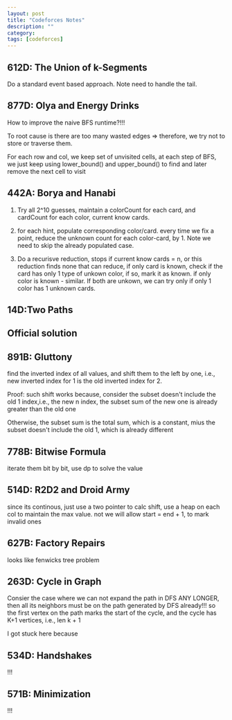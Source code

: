 ```yaml
---
layout: post
title: "Codeforces Notes" 
description: ""
category: 
tags: [codeforces]
---
```


612D: The Union of k-Segments
-------
Do a standard event based approach. Note need to handle the tail.

877D: Olya and Energy Drinks
-------
How to improve the naive BFS runtime?!!!

To root cause is there are too many wasted edges => therefore, we try not to store or traverse them.

For each row and col, we keep set of unvisited cells, at each step of BFS, we just keep using lower_bound() and upper_bound() to find and later remove the next cell to visit 

442A: Borya and Hanabi
---------
1. Try all 2^10 guesses, maintain a colorCount for each card, and cardCount for each color, current know cards.

2. for each hint, populate corresponding color/card. every time we fix a point, reduce the unknown count for each color-card, by 1. Note we need to skip the already populated case.

3. Do a recurisve reduction, stops if current know cards = n, or this reduction finds none that can reduce, if only card is known, check if the card has only 1 type of unkown color, if so, mark it as known. if only color is known - similar. If both are unkown, we can try only if only 1 color has 1 unknown cards.

14D:Two Paths
---------

Official solution
------------


891B: Gluttony
---------
find the inverted index of all values, and shift them to the left by one, i.e., new inverted index for 1 is the old inverted index for 2.

Proof: such shift works because, consider the subset doesn't include the old 1 index,i.e., the new n index, the subset sum of the new one is already greater than the old one

Otherwise, the subset sum is the total sum, which is a constant, mius the subset doesn't include the old 1, which is already different


778B: Bitwise Formula
----------
iterate them bit by bit, use dp to solve the value

514D: R2D2 and Droid Army
----------
since its continous, just use a two pointer to calc shift, use a heap on each col to maintain the max value. not we will allow start = end + 1, to mark invalid ones 

627B: Factory Repairs
---------
looks like fenwicks tree problem

263D: Cycle in Graph
---------
Consier the case where we can not expand the path in DFS ANY LONGER, then all its neighbors must be on the path generated by DFS already!!! so the first vertex on the path marks the start of the cycle, and the cycle has K+1 vertices, i.e., len k + 1

I got stuck here because

534D: Handshakes
---------
!!!

571B: Minimization
----------
!!!

